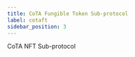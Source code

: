```yaml
---
title: CoTA Fungible Token Sub-protocol
label: cotaft
sidebar_position: 3
---
```


CoTA NFT Sub-protocol